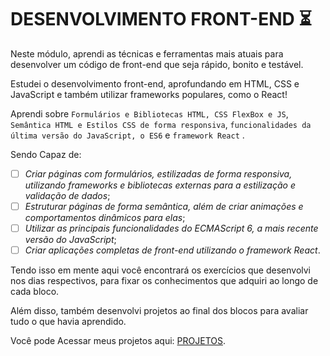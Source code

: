 # DESENVOLVIMENTO FRONT-END :hourglass_flowing_sand:

Neste módulo, aprendi as técnicas e ferramentas mais atuais para desenvolver um código de front-end que seja rápido, bonito e testável.

Estudei o desenvolvimento front-end, aprofundando em HTML, CSS e JavaScript e também utilizar frameworks populares, como o React!

Aprendi sobre `Formulários e Bibliotecas HTML, CSS FlexBox e JS`, `Semântica HTML e Estilos CSS de forma responsiva`, `funcionalidades da última versão do JavaScript, o ES6` e `framework React` .

Sendo Capaz de:

- [ ] _Criar páginas com formulários, estilizadas de forma responsiva, utilizando frameworks e bibliotecas externas para a estilização e validação de dados_;
- [ ] _Estruturar páginas de forma semântica, além de criar animações e comportamentos dinâmicos para elas_;
- [ ] _Utilizar as principais funcionalidades do ECMAScript 6, a mais recente versão do JavaScript_;
- [ ] _Criar aplicações completas de front-end utilizando o framework React_.

Tendo isso em mente aqui você encontrará os exercícios que desenvolvi nos dias respectivos,
para fixar os conhecimentos que adquiri ao longo de cada bloco. 

Além disso, também desenvolvi projetos ao final dos blocos para avaliar tudo o que havia aprendido.

Você pode Acessar meus projetos aqui: [PROJETOS](https://portfolio-andre-horman.vercel.app/).
